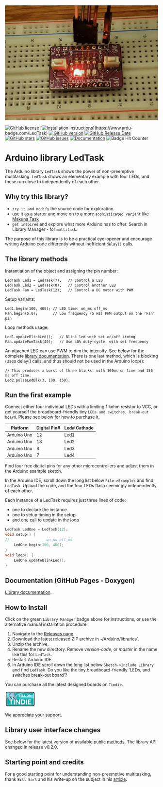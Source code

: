 ![Display](./images/leds.gif)

[![GitHub license](https://img.shields.io/github/license/berrak/LedTask.svg?logo=gnu&logoColor=ffffff)](https://github.com/berrak/LedTask/blob/master/LICENSE)
[![Installation instructions](https://www.ardu-badge.com/badge/LedTask.svg?)](https://www.ardu-badge.com/LedTask)
[![GitHub version](https://img.shields.io/github/release/berrak/LedTask.svg?logo=github&logoColor=ffffff)](https://github.com/berrak/LedTask/releases/latest)
[![GitHub Release Date](https://img.shields.io/github/release-date/berrak/LedTask.svg?logo=github&logoColor=ffffff)](https://github.com/berrak/LedTask/releases/latest)
[![GitHub stars](https://img.shields.io/github/stars/berrak/LedTask.svg?logo=github&logoColor=ffffff)](https://github.com/berrak/LedTask/stargazers)
[![GitHub issues](https://img.shields.io/github/issues/berrak/LedTask.svg?logo=github&logoColor=ffffff)](https://github.com/berrak/LedTask/issues)
[![Documentation](https://img.shields.io/badge/documentation-doxygen-green.svg)](http://berrak.github.io/LedTask/)
![Badge Hit Counter](https://visitor-badge.laobi.icu/badge?page_id=berrak_LedTask)

# Arduino library LedTask
The Arduino library `LedTask` shows the power of non-preemptive multitasking. `LedTask` shows an elementary example with four LEDs, and these run close to independently of each other. 

## Why try this library?

- `try it and modify` the source code for exploration.
- use it as a starter and move on to a more `sophisticated variant` like [Makuna Task](https://github.com/Makuna/Task) 
- `get inspired` and explore what more Arduino has to offer. Search in Library Manager - for `multitask`.

The purpose of this library is to be a practical eye-opener and encourage writing Arduino code differently without inefficient `delay()` calls.

## The library methods

Instantiation of the object and assigning the pin number:

```
LedTask Led1 = LedTask(7);   // Control a LED
LedTask Led2 = LedTask(8);   // Control another LED
LedTask Fan = LedTask(12);   // Control a DC motor with PWM
```
Setup variants:

```
Led1.begin(100, 400); // LED time: on_ms,off_ms
Fan.begin(5.0);       // Low frequency (5 Hz) PWM output on the 'Fan' pin
```
Loop methods usage:
```
Led1.updateBlinkLed();   // Blink led with set on/off timing
Fan.updatePwmTask(40);   // Use 40% duty-cycle, with set frequency
```
An attached LED can use PWM to dim the intensity. See below for the complete [library documentation](https://github.com/berrak/LedTask#documentation-github-pages---doxygen).
There is one last method, which is blocking (uses delay() calls, and thus should not be used in the Arduino loop():

```
// This produces a burst of three blinks, with 100ms on time and 150 ms off time.
Led2.pulseLedBlk(3, 100, 150);	
```

## Run the first example

Connect either four individual LEDs with a limiting 1 kohm resistor to VCC, or get yourself the breadboard-friendly tiny `LEDs and switches, break-out board`. Please see below for how to purchase it.

| Platform | Digital Pin# | Led# Cathode |
|-|-|-|
| Arduino Uno | 12 | Led1 |
| Arduino Uno | 13 | Led2 |
| Arduino Uno |  8 | Led3 |
| Arduino Uno |  7 | Led4 |

Find four free digital pins for any other microcontrollers and adjust them in the Arduino example sketch.

In the Arduino IDE, scroll down the long list below `File->Examples` and find `LedTask`.
Upload the code, and the four LEDs flash seemingly independently of each other. 

Each instance of a LedTask requires just three lines of code:

- one to declare the instance
- one to setup timing in the setup
- and one call to update in the loop

```cpp
LedTask LedOne = LedTask(12);
void setup() {
//                 on_ms,off_ms
	LedOne.begin(100, 400);
}
void loop() {
	LedOne.updateBlinkLed();
}
```

## Documentation (GitHub Pages - Doxygen)

[Library documentation](https://berrak.github.io/LedTask/classLedTask.html).

## How to Install

Click on the green `Library Manager` badge above for instructions,
or use the alternative manual installation procedure.

1. Navigate to the [Releases page](https://github.com/berrak/LedTask/releases).
1. Download the latest released ZIP archive in `~`/Arduino/libraries`.
1. Unzip the archive.
1. Rename the new directory. Remove *version-code*, or *master* in the name like this for `LedTask`.
1. Restart Arduino IDE.
1. In Arduino IDE scroll down the long list below `Sketch->Include Library` and find `LedTask`.
Do you like the tiny breadboard-friendly 'LEDs, and switches break-out board'?

You can purchase all the latest designed boards on `Tindie`. 

[![Tindie](./images/tindie-small.png)](https://www.tindie.com/stores/debinix/)

We appreciate your support.

## Library user interface changes

See below for the latest version of available public [methods](https://github.com/berrak/LedTask#library-methods). The library API changed in release v0.2.0.  

## Starting point and credits
For a good starting point for understanding non-preemptive multitasking, thank `Bill Earl` and his write-up on the subject in his [article](https://learn.adafruit.com/multi-tasking-the-arduino-part-1?view=all).
